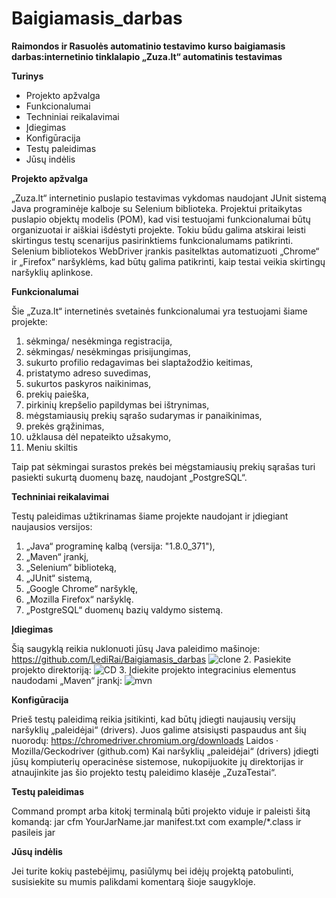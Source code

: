 # Baigiamasis_darbas

**Raimondos ir Rasuolės automatinio testavimo kurso baigiamasis darbas:internetinio tinklalapio „Zuza.lt“ automatinis testavimas**


**Turinys**

- Projekto apžvalga
- Funkcionalumai
- Techniniai reikalavimai
- Įdiegimas
- Konfigūracija
- Testų paleidimas
- Jūsų indėlis


**Projekto apžvalga**

„Zuza.lt“ internetinio puslapio testavimas vykdomas naudojant JUnit sistemą Java programinėje kalboje su Selenium biblioteka. Projektui pritaikytas puslapio objektų modelis (POM), kad visi testuojami funkcionalumai būtų organizuotai ir aiškiai išdėstyti projekte. Tokiu būdu galima atskirai leisti skirtingus testų scenarijus pasirinktiems funkcionalumams patikrinti.
Selenium bibliotekos WebDriver įrankis pasitelktas automatizuoti „Chrome“ ir „Firefox“ naršyklėms, kad būtų galima patikrinti, kaip testai veikia skirtingų naršyklių aplinkose.


**Funkcionalumai**

Šie „Zuza.lt“ internetinės svetainės funkcionalumai yra testuojami šiame projekte:
1. sėkminga/ nesėkminga registracija,
2. sėkmingas/ nesėkmingas prisijungimas,
3. sukurto profilio redagavimas bei slaptažodžio keitimas,
4. pristatymo adreso suvedimas,
5. sukurtos paskyros naikinimas,
6. prekių paieška,
7. pirkinių krepšelio papildymas bei ištrynimas,
8. mėgstamiausių prekių sąrašo sudarymas ir panaikinimas,
9. prekės grąžinimas,
10. užklausa dėl nepateikto užsakymo,
11. Meniu skiltis

Taip pat sėkmingai surastos prekės bei mėgstamiausių prekių sąrašas turi pasiekti sukurtą duomenų bazę, naudojant „PostgreSQL“.


**Techniniai reikalavimai**

Testų paleidimas užtikrinamas šiame projekte naudojant ir įdiegiant naujausios versijos:
1. „Java“ programinę kalbą (versija: "1.8.0_371"),
2. „Maven“ įrankį,
3. „Selenium“ biblioteką,
4. „JUnit“ sistemą,
5. „Google Chrome“ naršyklę,
6. „Mozilla Firefox“ naršyklę.
7. „PostgreSQL“ duomenų bazių valdymo sistemą.


**Įdiegimas**

Šią saugyklą reikia nuklonuoti jūsų Java paleidimo mašinoje:
https://github.com/LediRai/Baigiamasis_darbas
![clone](clone.png)
2. Pasiekite projekto direktoriją:
![CD](CD.png)
3. Įdiekite projekto integracinius elementus naudodami „Maven“ įrankį:
![mvn](mvn.png)


**Konfigūracija**

Prieš testų paleidimą reikia įsitikinti, kad būtų įdiegti naujausių versijų  naršyklių „paleidėjai“ (drivers). Juos galime atsisiųsti paspaudus ant šių nuorodų:
https://chromedriver.chromium.org/downloads
Laidos · Mozilla/Geckodriver (github.com)
Kai naršyklių „paleidėjai“ (drivers) įdiegti jūsų kompiuterių operacinėse sistemose, nukopijuokite jų direktorijas ir atnaujinkite jas šio projekto testų paleidimo klasėje „ZuzaTestai“.


**Testų paleidimas**

Command prompt arba kitokį terminalą būti projekto viduje ir paleisti šitą komandą: jar cfm YourJarName.jar manifest.txt com example/*.class ir pasileis jar


**Jūsų indėlis**

Jei turite kokių pastebėjimų, pasiūlymų bei idėjų projektą patobulinti, susisiekite su mumis palikdami komentarą šioje saugykloje.




